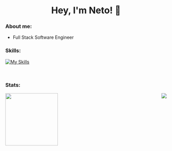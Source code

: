 <h1 align="center">Hey, I'm Neto! 👋</h1>

<h3 align="left">About me:</h3>

- Full Stack Software Engineer


<h3 align="left">Skills:</h3>

[![My Skills](https://skillicons.dev/icons?i=vue,laravel,php,postgres,mysql,pinia,ts,js,py,fastapi,git,html,css,tailwind,sass,cs,dotnet,linux,docker,vuetify)](https://skillicons.dev)

<br>
<h3 align="left">Stats:</h3>
<div style="display: inline_block">
   <img height="164em" src="https://github-readme-stats.vercel.app/api?username=netosts&count_private=true?&bg_color=FFFFFF&text_color=0000000&title_color=42b883"></a><img align="right"src="https://github-readme-stats.vercel.app/api/top-langs/?username=netosts&layout=compact&bg_color=FFFFFF&text_color=000000&title_color=42b883"></a>
</div>
